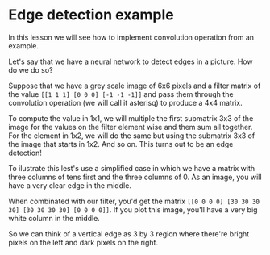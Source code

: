 # Edge detection example

In this lesson we will see how to implement convolution operation from an example.

Let's say that we have a neural network to detect edges in a picture. How do we do so?

Suppose that we have a grey scale image of 6x6 pixels and a filter matrix of the value `[[1 1 1] [0 0 0] [-1 -1 -1]]` and pass them through the convolution operation (we will call it asterisq) to produce a 4x4 matrix.

To compute the value in 1x1, we will multiple the first submatrix 3x3 of the image for the values on the filter element wise and them sum all together. For the element in 1x2, we will do the same but using the submatrix 3x3 of the image that starts in 1x2. And so on. This turns out to be an edge detection!

To ilustrate this lest's use a simplified case in which we have a matrix with three columns of tens first and the three columns of 0. As an image, you will have a very clear edge in the middle.

When combinated with our filter, you'd get the matrix `[[0 0 0 0] [30 30 30 30] [30 30 30 30] [0 0 0 0]]`. If you plot this image, you'll have a very big white column in the middle.

So we can think of a vertical edge as 3 by 3 region where there're bright pixels on the left and dark pixels on the right.
